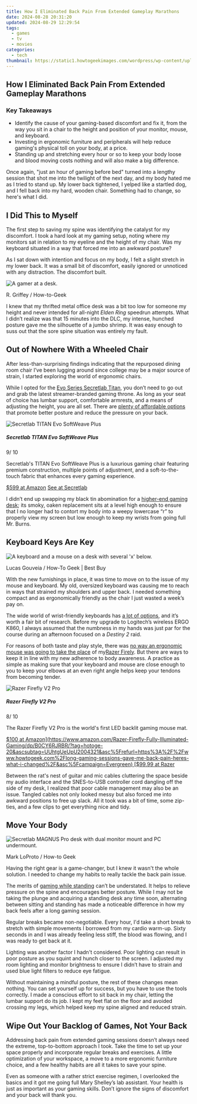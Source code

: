 ```yaml
---
title: How I Eliminated Back Pain From Extended Gameplay Marathons
date: 2024-08-28 20:31:20
updated: 2024-08-29 12:29:54
tags:
  - games
  - tv
  - movies
categories:
  - tech
thumbnail: https://static1.howtogeekimages.com/wordpress/wp-content/uploads/2024/06/shutterstock_2364760115-1.jpg
---
```


## How I Eliminated Back Pain From Extended Gameplay Marathons

### Key Takeaways

* Identify the cause of your gaming-based discomfort and fix it, from the way you sit in a chair to the height and position of your monitor, mouse, and keyboard.
* Investing in ergonomic furniture and peripherals will help reduce gaming's physical toll on your body, at a price.
* Standing up and stretching every hour or so to keep your body loose and blood moving costs nothing and will also make a big difference.

 Once again, "just an hour of gaming before bed" turned into a lengthy session that shot me into the twilight of the next day, and my body hated me as I tried to stand up. My lower back tightened, I yelped like a startled dog, and I fell back into my hard, wooden chair. Something had to change, so here's what I did.

##  I Did This to Myself

 The first step to saving my spine was identifying the catalyst for my discomfort. I took a hard look at my gaming setup, noting where my monitors sat in relation to my eyeline and the height of my chair. Was my keyboard situated in a way that forced me into an awkward posture?

 As I sat down with intention and focus on my body, I felt a slight stretch in my lower back. It was a small bit of discomfort, easily ignored or unnoticed with any distraction. The discomfort built.

![A gamer at a desk.](https://static1.howtogeekimages.com/wordpress/wp-content/uploads/2024/07/desk-1.png) 

R. Griffey / How-to-Geek

 I knew that my thrifted metal office desk was a bit too low for someone my height and never intended for all-night _Elden Ring_ speedrun attempts. What I didn’t realize was that 15 minutes into the DLC, my intense, hunched posture gave me the silhouette of a jumbo shrimp. It was easy enough to suss out that the sore spine situation was entirely my fault.

##  Out of Nowhere With a Wheeled Chair

 After less-than-surprising findings indicating that the repurposed dining room chair I’ve been lugging around since college may be a major source of strain, I started exploring the world of ergonomic chairs.

 While I opted for the [Evo Series Secretlab Titan](https://android-location-track.techidaily.com/how-to-track-lava-blaze-2-5g-by-phone-number-drfone-by-drfone-virtual-android/), you don’t need to go out and grab the latest streamer-branded gaming throne. As long as your seat of choice has lumbar support, comfortable armrests, and a means of adjusting the height, you are all set. There are [plenty of affordable options](https://youtube-zero.techidaily.com/tylish-profiles-easy-downloads/) that promote better posture and reduce the pressure on your back.

![Secretlab TITAN Evo SoftWeave Plus](https://static1.howtogeekimages.com/wordpress/wp-content/uploads/2023/12/secretlab-titan-evo-softweave-plus.png) 

#####  Secretlab TITAN Evo SoftWeave Plus

9/ 10 

Secretlab's TITAN Evo SoftWeave Plus is a luxurious gaming chair featuring premium construction, multiple points of adjustment, and a soft-to-the-touch fabric that enhances every gaming experience.

[$599 at Amazon](https://www.amazon.com/Secretlab-Titan-BLACK3-SoftWeave-Gaming/dp/B0CR6FDFDX/?tag=hotoge-20&ascsubtag=UUhtgUeUpU2004321&asc%5Frefurl=https%3A%2F%2Fwww.howtogeek.com%2Flong-gaming-sessions-gave-me-back-pain-heres-what-i-changed%2F&asc%5Fcampaign=Evergreen) [See at Secretlab](https://secretlab.co/products/titan-evo-2022-series?sku=XL22SW-CHARCBLU) 

 I didn’t end up swapping my black tin abomination for a [higher-end gaming desk](https://some-techniques.techidaily.com/in-2024-funimate-pro-apk-a-complete-guide/); its smoky, oaken replacement sits at a level high enough to ensure that I no longer had to contort my body into a weepy lowercase “r” to properly view my screen but low enough to keep my wrists from going full Mr. Burns.

##  Keyboard Keys Are Key

![A keyboard and a mouse on a desk with several 'x' below.](https://static1.howtogeekimages.com/wordpress/wp-content/uploads/2024/06/a-keyboard-and-a-mouse-on-a-desk-with-several-x-below.jpg) 

Lucas Gouveia / How-To Geek | Best Buy

 With the new furnishings in place, it was time to move on to the issue of my mouse and keyboard. My old, oversized keyboard was causing me to reach in ways that strained my shoulders and upper back. I needed something compact and as ergonomically friendly as the chair I just wasted a week’s pay on.

 The wide world of wrist-friendly keyboards has [a lot of options](https://vp-tips.techidaily.com/auroras-dynamic-range-feature-a-detailed-perspective/), and it’s worth a fair bit of research. Before my upgrade to Logitech’s wireless ERGO K860, I always assumed that the numbness in my hands was just par for the course during an afternoon focused on a _Destiny 2_ raid.

 For reasons of both taste and play style, there was [no way an ergonomic mouse was going to take the place](https://fox-that.techidaily.com/step-by-step-guide-to-disable-cross-device-connection-for-airpods-on-apple-ecosystem/) of my[Razer Firely](https://facebook-video-content.techidaily.com/updated-your-2023-guide-best-applications-for-downloading-lite-facebook-videos-for-2024/). But there are ways to keep it in line with my new adherence to body awareness. A practice as simple as making sure that your keyboard and mouse are close enough to you to keep your elbows at an even right angle helps keep your tendons from becoming tender.

![Razer Firefly V2 Pro](https://static1.howtogeekimages.com/wordpress/wp-content/uploads/2024/05/81xmmfr00wl-_ac_sl1500_.jpg) 

#####  Razer Firefly V2 Pro

8/ 10 

The Razer Firefly V2 Pro is the world's first LED backlit gaming mouse mat.

[$100 at Amazon](https://www.amazon.com/Razer-Firefly-Fully-Illuminated-Gaming/dp/B0CY6RJRBR/?tag=hotoge-20&ascsubtag=UUhtgUeUpU2004321&asc%5Frefurl=https%3A%2F%2Fwww.howtogeek.com%2Flong-gaming-sessions-gave-me-back-pain-heres-what-i-changed%2F&asc%5Fcampaign=Evergreen) [$99.99 at Razer](https://razer.a9yw.net/c/156932/642901/10229?subId1=UUhtgUeUpU2004321&subId2=ehtg&u=https%3A%2F%2Fwww.razer.com%2Fgaming-mouse-mats%2Frazer-firefly-v2-pro) 

 Between the rat's nest of guitar and mic cables cluttering the space beside my audio interface and the SNES-to-USB controller cord dangling off the side of my desk, I realized that poor cable management may also be an issue. Tangled cables not only looked messy but also forced me into awkward positions to free up slack. All it took was a bit of time, some zip-ties, and a few clips to get everything nice and tidy.

##  Move Your Body

![Secretlab MAGNUS Pro desk with dual monitor mount and PC undermount.](https://static1.howtogeekimages.com/wordpress/wp-content/uploads/wm/2024/01/secretlab-magnus-pro-pc-hero.jpg) 

Mark LoProto / How-to Geek

 Having the right gear is a game-changer, but I knew it wasn't the whole solution. I needed to change my habits to really tackle the back pain issue.

 The merits of [gaming while standing](https://screen-mirror.techidaily.com/in-2024-how-to-do-xiaomi-redmi-note-12-pro-5g-screen-sharing-drfone-by-drfone-android/) can’t be understated. It helps to relieve pressure on the spine and encourages better posture. While I may not be taking the plunge and acquiring a standing desk any time soon, alternating between sitting and standing has made a noticeable difference in how my back feels after a long gaming session.

 Regular breaks became non-negotiable. Every hour, I'd take a short break to stretch with simple movements I borrowed from my cardio warm-up. Sixty seconds in and I was already feeling less stiff, the blood was flowing, and I was ready to get back at it.

 Lighting was another factor I hadn't considered. Poor lighting can result in poor posture as you squint and hunch closer to the screen. I adjusted my room lighting and monitor brightness to ensure I didn’t have to strain and used blue light filters to reduce eye fatigue.

 Without maintaining a mindful posture, the rest of these changes mean nothing. You can set yourself up for success, but you have to use the tools correctly. I made a conscious effort to sit back in my chair, letting the lumbar support do its job. I kept my feet flat on the floor and avoided crossing my legs, which helped keep my spine aligned and reduced strain.

##  Wipe Out Your Backlog of Games, Not Your Back

 Addressing back pain from extended gaming sessions doesn’t always need the extreme, top-to-bottom approach I took. Take the time to set up your space properly and incorporate regular breaks and exercises. A little optimization of your workspace, a move to a more ergonomic furniture choice, and a few healthy habits are all it takes to save your spine.

 Even as someone with a rather strict exercise regimen, I overlooked the basics and it got me going full Mary Shelley’s lab assistant. Your health is just as important as your gaming skills. Don’t ignore the signs of discomfort and your back will thank you.

<ins class="adsbygoogle"
     style="display:block"
     data-ad-format="autorelaxed"
     data-ad-client="ca-pub-7571918770474297"
     data-ad-slot="1223367746"></ins>



<ins class="adsbygoogle"
     style="display:block"
     data-ad-client="ca-pub-7571918770474297"
     data-ad-slot="8358498916"
     data-ad-format="auto"
     data-full-width-responsive="true"></ins>
